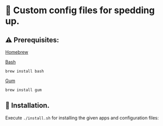 # :rocket: Custom config files for spedding up.

## :warning: Prerequisites:

[Homebrew](https://brew.sh/)

[Bash](https://formulae.brew.sh/formula/bash)

`brew install bash`

[Gum](https://github.com/charmbracelet/gum)

`brew install gum`

## :wrench: Installation.

Execute `./install.sh` for installing the given apps and configuration files:
